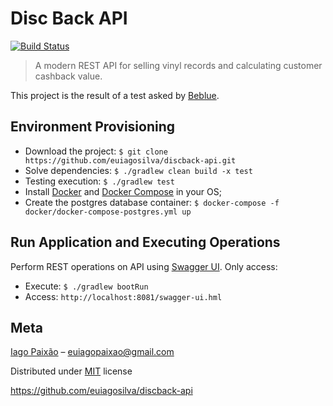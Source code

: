# Disc Back API

[![Build Status](https://travis-ci.org/euiagosilva/discback-api.svg?branch=master)](https://travis-ci.org/euiagosilva/discback-api)

> A modern REST API for selling vinyl records and calculating customer cashback value.

This project is the result of a test asked by [Beblue](https://www.beblue.com.br/).

## Environment Provisioning

- Download the project: `$ git clone https://github.com/euiagosilva/discback-api.git`
- Solve dependencies: `$ ./gradlew clean build -x test`
- Testing execution: `$ ./gradlew test`
- Install [Docker](https://docs.docker.com/install/) and [Docker Compose](https://docs.docker.com/compose/install/) in your OS;
- Create the postgres database container: `$ docker-compose -f docker/docker-compose-postgres.yml up`

## Run Application and Executing Operations

Perform REST operations on API using [Swagger UI](https://swagger.io/tools/swagger-ui/). Only access:

- Execute: `$ ./gradlew bootRun`
- Access: `http://localhost:8081/swagger-ui.hml`  

## Meta

[Iago Paixão](https://www.linkedin.com/in/iagopaixao/) – euiagopaixao@gmail.com

Distributed under [MIT](https://github.com/euiagosilva/disc-api/blob/master/LICENSE) license

https://github.com/euiagosilva/discback-api


